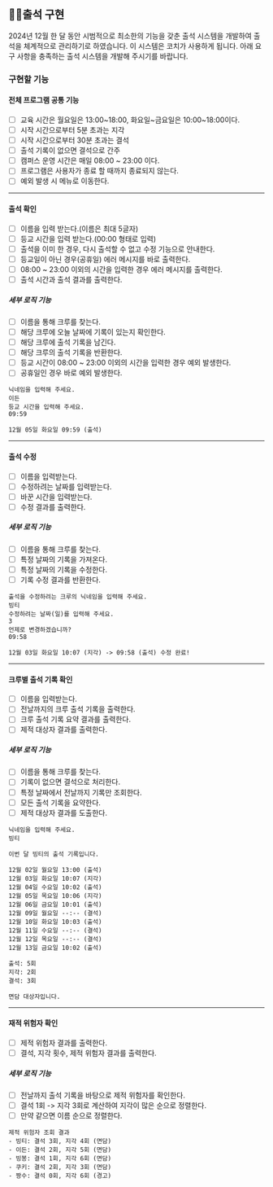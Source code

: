 ## 👨‍💻출석 구현

2024년 12월 한 달 동안 시범적으로 최소한의 기능을 갖춘 출석 시스템을 개발하여 출석을 체계적으로 관리하기로 하였습니다.
이 시스템은 코치가 사용하게 됩니다. 아래 요구 사항을 충족하는 출석 시스템을 개발해 주시기를 바랍니다.

### 구현할 기능
#### 전체 프로그램 공통 기능
- [ ] 교육 시간은 월요일은 13:00~18:00, 화요일~금요일은 10:00~18:00이다.
- [ ] 시작 시간으로부터 5분 초과는 지각
- [ ] 시작 시간으로부터 30분 초과는 결석
- [ ] 출석 기록이 없으면 결석으로 간주
- [ ] 캠퍼스 운영 시간은 매일 08:00 ~ 23:00 이다.
- [ ] 프로그램은 사용자가 종료 할 때까지 종료되지 않는다.
- [ ] 예외 발생 시 메뉴로 이동한다.
---
#### 출석 확인
- [ ] 이름을 입력 받는다.(이름은 최대 5글자)
- [ ] 등교 시간을 입력 받는다.(00:00 형태로 입력)
- [ ] 출석을 이미 한 경우, 다시 출석할 수 없고 수정 기능으로 안내한다.
- [ ] 등교일이 아닌 경우(공휴일) 에러 메시지를 바로 출력한다.
- [ ] 08:00 ~ 23:00 이외의 시간을 입력한 경우 에러 메시지를 출력한다.
- [ ] 출석 시간과 출석 결과를 출력한다.

##### 세부 로직 기능
- [ ] 이름을 통해 크루를 찾는다.
- [ ] 해당 크루에 오늘 날짜에 기록이 있는지 확인한다.
- [ ] 해당 크루에 출석 기록을 남긴다.
- [ ] 해당 크루의 출석 기록을 반환한다.
- [ ] 등교 시간이 08:00 ~ 23:00 이외의 시간을 입력한 경우 예외 발생한다.
- [ ] 공휴일인 경우 바로 예외 발생한다.
```text
닉네임을 입력해 주세요.
이든
등교 시간을 입력해 주세요.
09:59

12월 05일 화요일 09:59 (출석)
```
---
#### 출석 수정
- [ ] 이름을 입력받는다.
- [ ] 수정하려는 날짜를 입력받는다.
- [ ] 바꾼 시간을 입력받는다.
- [ ] 수정 결과를 출력한다.
##### 세부 로직 기능
- [ ] 이름을 통해 크루를 찾는다.
- [ ] 특정 날짜의 기록을 가져온다.
- [ ] 특정 날짜의 기록을 수정한다.
- [ ] 기록 수정 결과를 반환한다.
```text
출석을 수정하려는 크루의 닉네임을 입력해 주세요.
빙티
수정하려는 날짜(일)를 입력해 주세요.
3
언제로 변경하겠습니까?
09:58

12월 03일 화요일 10:07 (지각) -> 09:58 (출석) 수정 완료!
```
---
#### 크루별 출석 기록 확인
- [ ] 이름을 입력받는다.
- [ ] 전날까지의 크루 출석 기록을 출력한다.
- [ ] 크루 출석 기록 요약 결과를 출력한다.
- [ ] 제적 대상자 결과를 출력한다.
##### 세부 로직 기능
- [ ] 이름을 통해 크루를 찾는다.
- [ ] 기록이 없으면 결석으로 처리한다.
- [ ] 특정 날짜에서 전날까지 기록만 조회한다.
- [ ] 모든 출석 기록을 요약한다.
- [ ] 제적 대상자 결과를 도출한다.
```text
닉네임을 입력해 주세요.
빙티

이번 달 빙티의 출석 기록입니다.

12월 02일 월요일 13:00 (출석)
12월 03일 화요일 10:07 (지각)
12월 04일 수요일 10:02 (출석)
12월 05일 목요일 10:06 (지각)
12월 06일 금요일 10:01 (출석)
12월 09일 월요일 --:-- (결석)
12월 10일 화요일 10:03 (출석)
12월 11일 수요일 --:-- (결석)
12월 12일 목요일 --:-- (결석)
12월 13일 금요일 10:02 (출석)

출석: 5회
지각: 2회
결석: 3회

면담 대상자입니다.
```
---
#### 재적 위험자 확인
- [ ] 제적 위험자 결과를 출력한다.
- [ ] 결석, 지각 횟수, 제적 위험자 결과를 출력한다.
##### 세부 로직 기능
- [ ] 전날까지 출석 기록을 바탕으로 제적 위험자를 확인한다.
- [ ] 결석 1회 -> 지각 3회로 계산하여 지각이 많은 순으로 정렬한다.
- [ ] 만약 같으면 이름 순으로 정렬한다.
```text
제적 위험자 조회 결과
- 빙티: 결석 3회, 지각 4회 (면담)
- 이든: 결석 2회, 지각 5회 (면담)
- 빙봉: 결석 1회, 지각 6회 (면담)
- 쿠키: 결석 2회, 지각 3회 (면담)
- 짱수: 결석 0회, 지각 6회 (경고)
```
